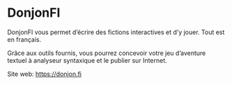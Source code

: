 # DonjonFI

DonjonFI vous permet d’écrire des fictions interactives et d’y jouer. Tout est en français.

Grâce aux outils fournis, vous pourrez concevoir votre jeu d’aventure textuel à analyseur syntaxique et le publier sur Internet.

Site web: https://donjon.fi

